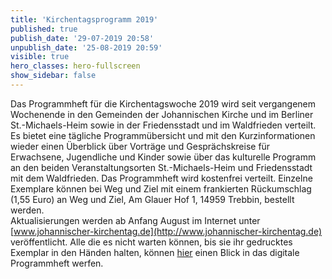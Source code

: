 ```yaml
---
title: 'Kirchentagsprogramm 2019'
published: true
publish_date: '29-07-2019 20:58'
unpublish_date: '25-08-2019 20:59'
visible: true
hero_classes: hero-fullscreen
show_sidebar: false
---
```


Das Programmheft für die Kirchentagswoche 2019 wird seit vergangenem Wochenende in den Gemeinden der Johannischen Kirche und im Berliner St.-Michaels-Heim sowie in der Friedensstadt und im Waldfrieden verteilt.  
Es bietet eine tägliche Programmübersicht und mit den Kurzinformationen wieder einen Überblick über Vorträge und Gesprächskreise für Erwachsene, Jugendliche und Kinder sowie über das kulturelle Programm an den beiden Veranstaltungsorten St.-Michaels-Heim und Friedensstadt mit dem Waldfrieden.
Das Programmheft wird kostenfrei verteilt. Einzelne Exemplare können bei Weg und Ziel mit einem frankierten Rückumschlag (1,55 Euro) an 
Weg und Ziel, Am Glauer Hof 1, 14959 Trebbin, bestellt werden.  
Aktualisierungen werden ab Anfang August im Internet unter [www.johannischer-kirchentag.de](http://www.johannischer-kirchentag.de) veröffentlicht.
Alle die es nicht warten können, bis sie ihr gedrucktes Exemplar in den Händen halten, können [hier](https://cloud.johannische-kirche.org/index.php/s/6yXZTGDtgopDoQF) einen Blick in das digitale Programmheft werfen.